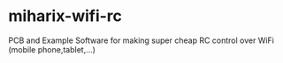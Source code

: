 # miharix-wifi-rc
PCB and Example Software for making super cheap RC control over WiFi (mobile phone,tablet,...)
